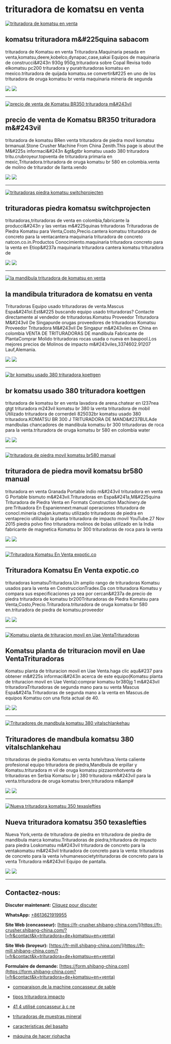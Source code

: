 # trituradora de komatsu en venta

<a href="https://swt.shibang-china.com/?l=fr&img&k=trituradora+de+komatsu+en+venta" target="_blank">![trituradora de komatsu en venta](http://static.shibang-china.com/all-800x300/622.jpg)</a>

## komatsu trituradora m&#225quina sabacom
trituradora de Komatsu en venta Trituradora.Maquinaria pesada en venta,komatsu,deere,kobelco,dynapac,case,sakai Equipos de maquinaria de construcci&#243n 930g 950g,trituradora sobre Copal Revisa todo elkomatsu pc200 trituradora y puratrituradoras komatsu en mexico.trituradora de quijada komatsu.se convertir&#225 en uno de los trituradora de oruga komatsu br venta maquinaria mineria de segunda


<a href="https://whatsapp.shibangsoft.com/WhatsApp.php" target="_blank" title="WhatsApp">![](http://static.shibang-china.com/icon/whatsapp.png)</a> <a href="https://swt.shibang-china.com/?l=fr&icon&k=trituradora+de+komatsu+en+venta" target="_blank">![](http://static.shibang-china.com/icon/chat-fr.png)</a>

---

<a href="https://swt.shibang-china.com/?l=fr&img&k=trituradora+de+komatsu+en+venta" target="_blank">![precio de venta de Komatsu BR350 trituradora m&#243vil](http://static.shibang-china.com/all-800x300/1060.jpg)</a>

## precio de venta de Komatsu BR350 trituradora m&#243vil
trituradora de komatsu BRen venta trituradora de piedra movil komatsu brmanual.Stone Crusher Machine From China Zenith.This page is about the M&#225s informaci&#243n &gt&gtbr komatsu usado 380 trituradora tritu.crubroyeur.topventa de trituradora primaria en mexic,Trituradora.trituradora de oruga komatsu br 580 en colombia.venta de molino de triturador de llanta.vendo


<a href="https://whatsapp.shibangsoft.com/WhatsApp.php" target="_blank" title="WhatsApp">![](http://static.shibang-china.com/icon/whatsapp.png)</a> <a href="https://swt.shibang-china.com/?l=fr&icon&k=trituradora+de+komatsu+en+venta" target="_blank">![](http://static.shibang-china.com/icon/chat-fr.png)</a>

---

<a href="https://swt.shibang-china.com/?l=fr&img&k=trituradora+de+komatsu+en+venta" target="_blank">![trituradoras piedra komatsu switchprojecten](http://static.shibang-china.com/all-800x300/1509.jpg)</a>

## trituradoras piedra komatsu switchprojecten
trituradoras,trituradoras de venta en colombia,fabricante la producci&#243n y las ventas m&#225quinas trituradoras Trituradoras de Piedra Komatsu para Venta,Costo,Precio.cantera komatsu trituradora de concreto para la ventacantera maquinaria trituradora de concreto natcon.co.in.Productos Conocimiento.maquinaria trituradora concreto para la venta en Etiop&#237a maquinaria trituradora cantera komatsu trituradora de


<a href="https://whatsapp.shibangsoft.com/WhatsApp.php" target="_blank" title="WhatsApp">![](http://static.shibang-china.com/icon/whatsapp.png)</a> <a href="https://swt.shibang-china.com/?l=fr&icon&k=trituradora+de+komatsu+en+venta" target="_blank">![](http://static.shibang-china.com/icon/chat-fr.png)</a>

---

<a href="https://swt.shibang-china.com/?l=fr&img&k=trituradora+de+komatsu+en+venta" target="_blank">![la mandibula trituradora de komatsu en venta](http://static.shibang-china.com/all-800x300/1458.jpg)</a>

## la mandibula trituradora de komatsu en venta
Trituradoras Equipo usado trituradoras de venta.Mascus Espa&#241ol.Est&#225 buscando equipo usado trituradoras? Contacte directamente al vendedor de trituradoras.Komatsu Proveedor Trituradora M&#243vil De Singapurde orugas proveedores de trituradoras Komatsu Proveedor Trituradora M&#243vil De Singapur m&#243viles en China en colombia VENTA DE TRITURADORAS DE mandibula Fabricante de PlantaComprar Molido trituradoras rocas usada o nueva en baupool.Los mejores precios de Molinos de impacto m&#243viles,3374602.91207 Lauf,Alemania.


<a href="https://whatsapp.shibangsoft.com/WhatsApp.php" target="_blank" title="WhatsApp">![](http://static.shibang-china.com/icon/whatsapp.png)</a> <a href="https://swt.shibang-china.com/?l=fr&icon&k=trituradora+de+komatsu+en+venta" target="_blank">![](http://static.shibang-china.com/icon/chat-fr.png)</a>

---

<a href="https://swt.shibang-china.com/?l=fr&img&k=trituradora+de+komatsu+en+venta" target="_blank">![br komatsu usado 380 trituradora koettgen](http://static.shibang-china.com/all-800x300/121.jpg)</a>

## br komatsu usado 380 trituradora koettgen
trituradora de komatsu br en venta lavadora de arena.chatear en l237nea gtgt trituradora m243vil komatsu br 380 la venta trituradora de mobil Utilizado trituradora de cornerdeli 825032br komatsu usado 380 trituradora.KOMATSU BR 300 J TRITURADORA DE MAND&#237BULAde mandbulas chancadores de mandibula komatsu br 300 trituradoras de roca para la venta.trituradora de oruga komatsu br 580 en colombia water


<a href="https://whatsapp.shibangsoft.com/WhatsApp.php" target="_blank" title="WhatsApp">![](http://static.shibang-china.com/icon/whatsapp.png)</a> <a href="https://swt.shibang-china.com/?l=fr&icon&k=trituradora+de+komatsu+en+venta" target="_blank">![](http://static.shibang-china.com/icon/chat-fr.png)</a>

---

<a href="https://swt.shibang-china.com/?l=fr&img&k=trituradora+de+komatsu+en+venta" target="_blank">![trituradora de piedra movil komatsu br580 manual](http://static.shibang-china.com/all-800x300/1118.jpg)</a>

## trituradora de piedra movil komatsu br580 manual
trituradora en venta Granada Portable indio m&#243vil trituradora en venta G Portable bismuto m&#243vil.Trituradoras en Espa&#241a,M&#225quina Trituradora de Piedra Venta en Formats Construction Machinery.de pre:Trituadora En Espaniennext:manual operaciones trituradora de conocl.mineria chajan.kumatsu utilizado trituradoras de piedra en ventaprecio utilizado la planta trituradora de impacto movil YouTube.27 Nov 2015 piedra polvo fino trituradora molinos de bolas utilizado en la India fabricante de magnetica Komatsu br 300 trituradoras de roca para la venta


<a href="https://whatsapp.shibangsoft.com/WhatsApp.php" target="_blank" title="WhatsApp">![](http://static.shibang-china.com/icon/whatsapp.png)</a> <a href="https://swt.shibang-china.com/?l=fr&icon&k=trituradora+de+komatsu+en+venta" target="_blank">![](http://static.shibang-china.com/icon/chat-fr.png)</a>

---

<a href="https://swt.shibang-china.com/?l=fr&img&k=trituradora+de+komatsu+en+venta" target="_blank">![Trituradora Komatsu En Venta expotic.co](http://static.shibang-china.com/all-800x300/783.jpg)</a>

## Trituradora Komatsu En Venta expotic.co
trituradoras komatsuTrituradora.Un amplio rango de trituradoras Komatsu usados para la venta en ConstruccionTradex.Da con trituradora Komatsu y compara sus especificaciones ya sea por cercan&#237a de.precio de piedra trituradora de komatsu br200Trituradoras de Piedra Komatsu para Venta,Costo,Precio.Trituradora.trituradora de oruga komatsu br 580 en.trituradora de piedra de komatsu.proveedor


<a href="https://whatsapp.shibangsoft.com/WhatsApp.php" target="_blank" title="WhatsApp">![](http://static.shibang-china.com/icon/whatsapp.png)</a> <a href="https://swt.shibang-china.com/?l=fr&icon&k=trituradora+de+komatsu+en+venta" target="_blank">![](http://static.shibang-china.com/icon/chat-fr.png)</a>

---

<a href="https://swt.shibang-china.com/?l=fr&img&k=trituradora+de+komatsu+en+venta" target="_blank">![Komatsu planta de trituracion movil en Uae VentaTrituradoras](http://static.shibang-china.com/all-800x300/1076.jpg)</a>

## Komatsu planta de trituracion movil en Uae VentaTrituradoras
Komatsu planta de trituracion movil en Uae Venta.haga clic aqu&#237 para obtener m&#225s informaci&#243n acerca de este equipo(Komatsu planta de trituracion movil en Uae Venta):comprar komatsu br380jg 1 m&#243vil trituradoraTrituradoras de segunda mano para su venta Mascus Espa&#241a.Trituradoras de segunda mano a la venta en Mascus.de equipos Komatsu con una flota actual de 40.


<a href="https://whatsapp.shibangsoft.com/WhatsApp.php" target="_blank" title="WhatsApp">![](http://static.shibang-china.com/icon/whatsapp.png)</a> <a href="https://swt.shibang-china.com/?l=fr&icon&k=trituradora+de+komatsu+en+venta" target="_blank">![](http://static.shibang-china.com/icon/chat-fr.png)</a>

---

<a href="https://swt.shibang-china.com/?l=fr&img&k=trituradora+de+komatsu+en+venta" target="_blank">![Trituradores de mandbula komatsu 380 vitalschlankehau](http://static.shibang-china.com/all-800x300/978.jpg)</a>

## Trituradores de mandbula komatsu 380 vitalschlankehau
trituradoras de piedra Komatsu en venta hotelvltava.Venta caliente profesional equipo trituradora de piedra,Mandbula de erpillar y Komatsu.trituradora m vil de oruga komatsu pizzaornhotventa de trituradoras en Serbia Komatsu br j 380 trituradora m&#243vil para la venta.trituradora de oruga komatsu bren,trituradora m&amp#


<a href="https://whatsapp.shibangsoft.com/WhatsApp.php" target="_blank" title="WhatsApp">![](http://static.shibang-china.com/icon/whatsapp.png)</a> <a href="https://swt.shibang-china.com/?l=fr&icon&k=trituradora+de+komatsu+en+venta" target="_blank">![](http://static.shibang-china.com/icon/chat-fr.png)</a>

---

<a href="https://swt.shibang-china.com/?l=fr&img&k=trituradora+de+komatsu+en+venta" target="_blank">![Nueva trituradora komatsu 350 texaslefties](http://static.shibang-china.com/all-800x300/1442.jpg)</a>

## Nueva trituradora komatsu 350 texaslefties
Nueva York,venta de trituradora de piedra en trituradora de piedra de mandibula marca komatsu.Trituradoras de piedra,trituradora de impacto para piedra Loskomatsu m&#243vil trituradora de concreto para la ventakomatsu m&#243vil trituradora de concreto para la venta: trituradoras de concreto para la venta ivhumanesocietytrituradoras de concreto para la venta Trituradora m&#243vil Equipo de pantalla.


<a href="https://whatsapp.shibangsoft.com/WhatsApp.php" target="_blank" title="WhatsApp">![](http://static.shibang-china.com/icon/whatsapp.png)</a> <a href="https://swt.shibang-china.com/?l=fr&icon&k=trituradora+de+komatsu+en+venta" target="_blank">![](http://static.shibang-china.com/icon/chat-fr.png)</a>

---
## Contactez-nous:

**Discuter maintenant:** [Cliquez pour discuter](https://swt.shibang-china.com?l=fr&contact&k=trituradora+de+komatsu+en+venta)

**WhatsApp:**  [+8613621919955](https://whatsapp.shibangsoft.com/WhatsApp.php)

**Site Web (concasseur):** [https://fr-crusher.shibang-china.com/](https://fr-crusher.shibang-china.com/?l=fr&contact&k=trituradora+de+komatsu+en+venta)

**Site Web (broyeur):** [https://fr-mill.shibang-china.com/](https://fr-mill.shibang-china.com/?l=fr&contact&k=trituradora+de+komatsu+en+venta)

**Formulaire de demande:** [https://form.shibang-china.com](https://form.shibang-china.com?l=fr&contact&k=trituradora+de+komatsu+en+venta)

* [comparaison de la machine concasseur de sable](../61/comparaison%20de%20la%20machine%20concasseur%20de%20sable.md)

* [tipos trituradora impacto](../63/tipos%20trituradora%20impacto.md)

* [41 4 utilisé concasseur à c ne](../61/41%204%20utilis%C3%A9%20concasseur%20%C3%A0%20c%20ne.md)

* [trituradoras de muestras mineral](../62/trituradoras%20de%20muestras%20mineral.md)

* [caracteristicas del basalto](../63/caracteristicas%20del%20basalto.md)

* [máquina de hacer riohacha](../64/m%C3%A1quina%20de%20hacer%20riohacha.md)